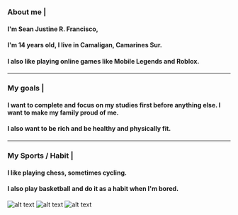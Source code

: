 ### About me |



#### I'm Sean Justine R. Francisco, 

#### I'm 14 years old, I live in Camaligan, Camarines Sur.

#### I also like playing online games like Mobile Legends and Roblox.

___________________________________________________________________________________________________________________


### My goals |

#### I want to complete and focus on my studies first before anything else. I want to make my family proud of me.
#### I also want to be rich and be healthy and physically fit.
____________________________________________________________________________________________________________________
### My Sports / Habit |

#### I like playing chess, sometimes cycling.
#### I also play basketball and do it as a habit when I'm bored.

![alt text](https://img.freepik.com/premium-vector/basketball-championship-sport-club-league-varsity-team-players-sign-ball-halftone_8071-3408.jpg?w=202) ![alt text](https://encrypted-tbn0.gstatic.com/images?q=tbn:ANd9GcTqDpnfj4luwMiSEztQLUuDMfE__kXJ_Fzj7X77dX0kk5rybtDc4AsGk5l6va-e5HqHPtU&usqp=CAU) ![alt text](https://encrypted-tbn0.gstatic.com/images?q=tbn:ANd9GcTcqO33K2bBJ18-XLNQdZuI_yjrk53HjK_IzDyDc2SwivJo_NrAhiQUaM63cl9RpMysUQw&usqp=CAU)
